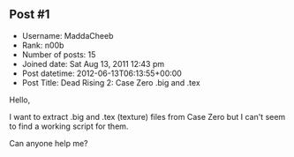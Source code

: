 ## Post #1
- Username: MaddaCheeb
- Rank: n00b
- Number of posts: 15
- Joined date: Sat Aug 13, 2011 12:43 pm
- Post datetime: 2012-06-13T06:13:55+00:00
- Post Title: Dead Rising 2: Case Zero .big and .tex

Hello,

I want to extract .big and .tex (texture) files from Case Zero but I can't seem to find a working script for them.

Can anyone help me?
